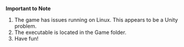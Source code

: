 **Important to Note**
1. The game has issues running on Linux. This appears to be a Unity problem.
2. The executable is located in the Game folder.
3. Have fun!
